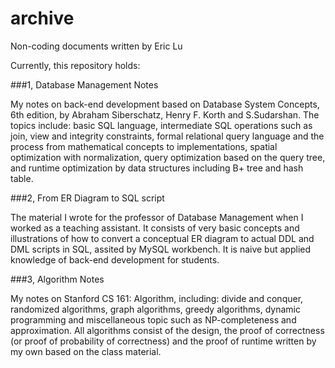 # archive
Non-coding documents written by Eric Lu

Currently, this repository holds:

###1, Database Management Notes

My notes on back-end development based on Database System Concepts, 6th edition, by Abraham Siberschatz, Henry F. Korth and S.Sudarshan. The topics include: basic SQL language, intermediate SQL operations such as join, view and integrity constraints, formal relational query language and the process from mathematical concepts to implementations, spatial optimization with normalization, query optimization based on the query tree, and runtime optimization by data structures including B+ tree and hash table.

###2, From ER Diagram to SQL script

The material I wrote for the professor of Database Management when I worked as a teaching assistant. It consists of very basic concepts and illustrations of how to convert a conceptual ER diagram to actual DDL and DML scripts in SQL, assited by MySQL workbench. It is naive but applied knowledge of back-end development for students.

###3, Algorithm Notes

My notes on Stanford CS 161: Algorithm, including: divide and conquer, randomized algorithms, graph algorithms, greedy algorithms, dynamic programming and miscellaneous topic such as NP-completeness and approximation. All algorithms consist of the design, the proof of correctness (or proof of probability of correctness) and the proof of runtime written by my own based on the class material.
